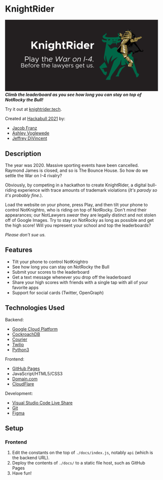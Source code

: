 # KnightRider
![KnightRider: Play the War on I-4 . Before the lawyers get us.](https://raw.githubusercontent.com/avwede/KnightRider/main/docs/img/ico/card.png)
***Climb the leaderboard as you see how long you can stay on top of NotRocky the Bull!***

Try it out at [knightrider.tech](https://knightrider.tech).

Created at [Hackabull 2021](https://hackabull.io/) by:
- [Jacob Franz](https://github.com/Zingsla)
- [Ashley Voglewede](https://github.com/avwede)
- [Jeffrey DiVincent](https://github.com/jeffreydivi)

## Description
The year was 2020. Massive sporting events have been cancelled. Raymond James is closed, and so is The Bounce House. So how do we settle the War on I-4 rivalry?

Obviously, by competing in a hackathon to create KnightRider, a digital bull-riding experience with trace amounts of trademark violations (*It's parody so it's probably fine.*).

Load the website on your phone, press Play, and then tilt your phone to control NotKnightro, who is riding on top of NotRocky. Don't mind their appearances; our NotLawyers *swear* they are legally distinct and not stolen off of Google Images. Try to stay on NotRocky as long as possible and get the high score! Will you represent your school and top the leaderboards?

*Please don't sue us.*

## Features
- Tilt your phone to control NotKnightro
- See how long you can stay on NotRocky the Bull
- Submit your scores to the leaderboard
- Get a text message whenever you drop off the leaderboard
- Share your high scores with friends with a single tap with all of your favorite apps
- Support for social cards (Twitter, OpenGraph)


## Technologies Used
Backend:
- [Google Cloud Platform](https://cloud.google.com/)
- [CockroachDB](https://www.cockroachlabs.com/)
- [Courier](https://courier.com)
- [Twilio](https://www.twilio.com)
- [Python3](https://www.python.org/)

Frontend:
- [GitHub Pages](https://pages.github.com)
- JavaScript/HTML5/CSS3
- [Domain.com](https://www.domain.com/)
- [CloudFlare](https://cloudflare.com)

Development:
- [Visual Studio Code Live Share](https://marketplace.visualstudio.com/items?itemName=MS-vsliveshare.vsliveshare)
- [Git](https://git-scm.com/)
- [Figma](https://figma.com/)

## Setup

### Frontend
1. Edit the constants on the top of `./docs/index.js`, notably `api` (which is the backend URL).
2. Deploy the contents of `./docs/` to a static file host, such as GitHub Pages
3. Have fun!
